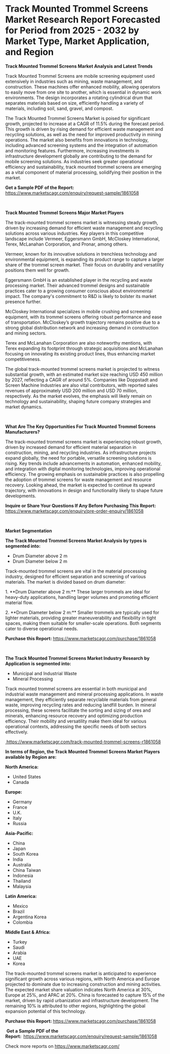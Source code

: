 <p><h1>Track Mounted Trommel Screens Market Research Report Forecasted for Period from 2025 -  2032 by Market Type, Market Application, and Region</h1></p><p><strong>Track Mounted Trommel Screens Market Analysis and Latest Trends</strong></p>
<p><p>Track Mounted Trommel Screens are mobile screening equipment used extensively in industries such as mining, waste management, and construction. These machines offer enhanced mobility, allowing operators to easily move from one site to another, which is essential in dynamic work environments. The design incorporates a rotating cylindrical drum that separates materials based on size, efficiently handling a variety of materials, including soil, sand, gravel, and compost.</p><p>The Track Mounted Trommel Screens Market is poised for significant growth, projected to increase at a CAGR of 11.5% during the forecast period. This growth is driven by rising demand for efficient waste management and recycling solutions, as well as the need for improved productivity in mining operations. The market also benefits from innovations in technology, including advanced screening systems and the integration of automation and monitoring features. Furthermore, increasing investments in infrastructure development globally are contributing to the demand for mobile screening solutions. As industries seek greater operational efficiency and sustainability, track mounted trommel screens are emerging as a vital component of material processing, solidifying their position in the market.</p></p>
<p><strong>Get a Sample PDF of the Report:&nbsp;</strong> <a href="https://www.marketscagr.com/enquiry/request-sample/1861058?utm_campaign=3228&utm_medium=2&utm_source=Github&utm_content=ia&utm_term=12042025&utm_id=track-mounted-trommel-screens">https://www.marketscagr.com/enquiry/request-sample/1861058</a></p>
<p>&nbsp;</p>
<p><strong>Track Mounted Trommel Screens Major Market Players</strong></p>
<p><p>The track-mounted trommel screens market is witnessing steady growth, driven by increasing demand for efficient waste management and recycling solutions across various industries. Key players in this competitive landscape include Vermeer, Eggersmann GmbH, McCloskey International, Terex, McLanahan Corporation, and Pronar, among others.</p><p>Vermeer, known for its innovative solutions in trenchless technology and environmental equipment, is expanding its product range to capture a larger share of the trommel screen market. Their focus on durability and versatility positions them well for growth.</p><p>Eggersmann GmbH is an established player in the recycling and waste processing market. Their advanced trommel designs and sustainable practices cater to a growing consumer conscious about environmental impact. The company's commitment to R&D is likely to bolster its market presence further.</p><p>McCloskey International specializes in mobile crushing and screening equipment, with its trommel screens offering robust performance and ease of transportation. McCloskey’s growth trajectory remains positive due to a strong global distribution network and increasing demand in construction and mining sectors.</p><p>Terex and McLanahan Corporation are also noteworthy mentions, with Terex expanding its footprint through strategic acquisitions and McLanahan focusing on innovating its existing product lines, thus enhancing market competitiveness.</p><p>The global track-mounted trommel screens market is projected to witness substantial growth, with an estimated market size reaching USD 450 million by 2027, reflecting a CAGR of around 5%. Companies like Doppstadt and Screen Machine Industries are also vital contributors, with reported sales revenues of approximately USD 200 million and USD 70 million, respectively. As the market evolves, the emphasis will likely remain on technology and sustainability, shaping future company strategies and market dynamics.</p></p>
<p>&nbsp;</p>
<p><strong>What Are The Key Opportunities For Track Mounted Trommel Screens Manufacturers?</strong></p>
<p><p>The track-mounted trommel screens market is experiencing robust growth, driven by increased demand for efficient material separation in construction, mining, and recycling industries. As infrastructure projects expand globally, the need for portable, versatile screening solutions is rising. Key trends include advancements in automation, enhanced mobility, and integration with digital monitoring technologies, improving operational efficiency. The growing emphasis on sustainable practices is also propelling the adoption of trommel screens for waste management and resource recovery. Looking ahead, the market is expected to continue its upward trajectory, with innovations in design and functionality likely to shape future developments.</p></p>
<p><strong>Inquire or Share Your Questions If Any Before Purchasing This Report:</strong> <a href="https://www.marketscagr.com/enquiry/pre-order-enquiry/1861058?utm_campaign=3228&utm_medium=2&utm_source=Github&utm_content=ia&utm_term=12042025&utm_id=track-mounted-trommel-screens">https://www.marketscagr.com/enquiry/pre-order-enquiry/1861058</a></p>
<p>&nbsp;</p>
<p><strong>Market Segmentation</strong></p>
<p><strong>The Track Mounted Trommel Screens Market Analysis by types is segmented into:</strong></p>
<p><ul><li>Drum Diameter above 2 m</li><li>Drum Diameter below 2 m</li></ul></p>
<p><p>Track-mounted trommel screens are vital in the material processing industry, designed for efficient separation and screening of various materials. The market is divided based on drum diameter: </p><p>1. **Drum Diameter above 2 m:** These larger trommels are ideal for heavy-duty applications, handling larger volumes and promoting efficient material flow.</p><p>2. **Drum Diameter below 2 m:** Smaller trommels are typically used for lighter materials, providing greater maneuverability and flexibility in tight spaces, making them suitable for smaller-scale operations. Both segments cater to diverse operational needs.</p></p>
<p><strong>Purchase this Report:&nbsp;</strong><a href="https://www.marketscagr.com/purchase/1861058?utm_campaign=3228&utm_medium=2&utm_source=Github&utm_content=ia&utm_term=12042025&utm_id=track-mounted-trommel-screens">https://www.marketscagr.com/purchase/1861058</a></p>
<p>&nbsp;</p>
<p><strong>The Track Mounted Trommel Screens Market Industry Research by Application is segmented into:</strong></p>
<p><ul><li>Municipal and Industrial Waste</li><li>Mineral Processing</li></ul></p>
<p><p>Track mounted trommel screens are essential in both municipal and industrial waste management and mineral processing applications. In waste management, they efficiently separate recyclable materials from general waste, improving recycling rates and reducing landfill burden. In mineral processing, these screens facilitate the sorting and sizing of ores and minerals, enhancing resource recovery and optimizing production efficiency. Their mobility and versatility make them ideal for various operational contexts, addressing the specific needs of both sectors effectively.</p></p>
<p><a href="https://www.marketscagr.com/track-mounted-trommel-screens-r1861058?utm_campaign=3228&utm_medium=2&utm_source=Github&utm_content=ia&utm_term=12042025&utm_id=track-mounted-trommel-screens">&nbsp;https://www.marketscagr.com/track-mounted-trommel-screens-r1861058</a></p>
<p><strong>In terms of Region, the Track Mounted Trommel Screens Market Players available by Region are:</strong></p>
<p>
    <p> <strong> North America: </strong>
        <ul>
            <li>United States</li>
            <li>Canada</li>
        </ul>
        </p> 
    <p> <strong> Europe: </strong>
        <ul>
            <li>Germany</li>
            <li>France</li>
            <li>U.K.</li>
            <li>Italy</li>
            <li>Russia</li>
        </ul>
        </p> 
    <p> <strong> Asia-Pacific: </strong>
        <ul>
            <li>China</li>
            <li>Japan</li>
            <li>South Korea</li>
            <li>India</li>
            <li>Australia</li>
            <li>China Taiwan</li>
            <li>Indonesia</li>
            <li>Thailand</li>
            <li>Malaysia</li>
        </ul>
        </p> 
    <p> <strong> Latin America: </strong>
        <ul>
            <li>Mexico</li>
            <li>Brazil</li>
            <li>Argentina Korea</li>
            <li>Colombia</li>
        </ul>
        </p> 
    <p> <strong> Middle East & Africa: </strong>
        <ul>
            <li>Turkey</li>
            <li>Saudi</li>
            <li>Arabia</li>
            <li>UAE</li>
            <li>Korea</li>
        </ul>
    </p>
    </p>
<p><p>The track-mounted trommel screens market is anticipated to experience significant growth across various regions, with North America and Europe projected to dominate due to increasing construction and mining activities. The expected market share valuation indicates North America at 30%, Europe at 25%, and APAC at 20%. China is forecasted to capture 15% of the market, driven by rapid urbanization and infrastructure development. The remaining 10% is attributed to other regions, highlighting the global expansion potential of this technology.</p></p>
<p><strong>Purchase this Report: </strong><a href="https://www.marketscagr.com/purchase/1861058?utm_campaign=3228&utm_medium=2&utm_source=Github&utm_content=ia&utm_term=12042025&utm_id=track-mounted-trommel-screens">https://www.marketscagr.com/purchase/1861058</a></p>
<p>&nbsp;<strong>Get a Sample PDF of the Report:&nbsp;&nbsp;</strong><a href="https://www.marketscagr.com/enquiry/request-sample/1861058?utm_campaign=3228&utm_medium=2&utm_source=Github&utm_content=ia&utm_term=12042025&utm_id=track-mounted-trommel-screens">https://www.marketscagr.com/enquiry/request-sample/1861058</a></p>
<p><strong></strong></p>
<p>Check more reports on <a href="https://www.marketscagr.com/?utm_campaign=3228&utm_medium=2&utm_source=Github&utm_content=ia&utm_term=12042025&utm_id=track-mounted-trommel-screens">https://www.marketscagr.com/</a></p>